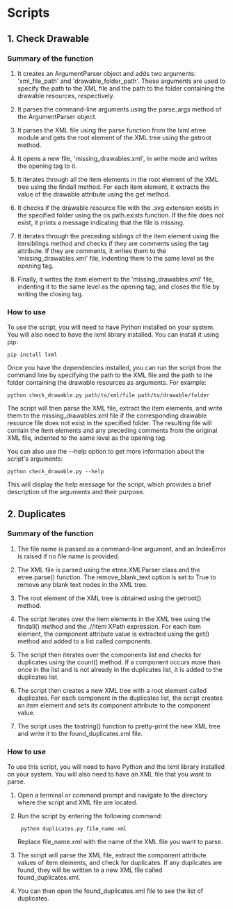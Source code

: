 # Scripts

## 1. Check Drawable

### Summary of the function 

1. It creates an ArgumentParser object and adds two arguments: 'xml_file_path' and 'drawable_folder_path'. These arguments are used to specify the path to the XML file and the path to the folder containing the drawable resources, respectively.

2. It parses the command-line arguments using the parse_args method of the ArgumentParser object.

3. It parses the XML file using the parse function from the lxml.etree module and gets the root element of the XML tree using the getroot method.

4. It opens a new file, 'missing_drawables.xml', in write mode and writes the opening <resources> tag to it.

5. It iterates through all the item elements in the root element of the XML tree using the findall method. For each item element, it extracts the value of the drawable attribute using the get method.

6. It checks if the drawable resource file with the .svg extension exists in the specified folder using the os.path.exists function. If the file does not exist, it prints a message indicating that the file is missing.

7. It iterates through the preceding siblings of the item element using the itersiblings method and checks if they are comments using the tag attribute. If they are comments, it writes them to the 'missing_drawables.xml' file, indenting them to the same level as the opening <resources> tag.

8. Finally, it writes the item element to the 'missing_drawables.xml' file, indenting it to the same level as the opening <resources> tag, and closes the file by writing the closing </resources> tag.

### How to use

To use the script, you will need to have Python installed on your system. You will also need to have the lxml library installed. You can install it using pip:

    pip install lxml

Once you have the dependencies installed, you can run the script from the command line by specifying the path to the XML file and the path to the folder containing the drawable resources as arguments. For example:

    python check_drawable.py path/to/xml/file path/to/drawable/folder

The script will then parse the XML file, extract the item elements, and write them to the missing_drawables.xml file if the corresponding drawable resource file does not exist in the specified folder. The resulting file will contain the item elements and any preceding comments from the original XML file, indented to the same level as the opening <resources> tag.

You can also use the --help option to get more information about the script's arguments:

    python check_drawable.py --help

This will display the help message for the script, which provides a brief description of the arguments and their purpose.

## 2. Duplicates

### Summary of the function 

1. The file name is passed as a command-line argument, and an IndexError is raised if no file name is provided.

2. The XML file is parsed using the etree.XMLParser class and the etree.parse() function. The remove_blank_text option is set to True to remove any blank text nodes in the XML tree.

3. The root element of the XML tree is obtained using the getroot() method.

4. The script iterates over the item elements in the XML tree using the findall() method and the .//item XPath expression. For each item element, the component attribute value is extracted using the get() method and added to a list called components.

5. The script then iterates over the components list and checks for duplicates using the count() method. If a component occurs more than once in the list and is not already in the duplicates list, it is added to the duplicates list.

6. The script then creates a new XML tree with a root element called duplicates. For each component in the duplicates list, the script creates an item element and sets its component attribute to the component value.

7. The script uses the tostring() function to pretty-print the new XML tree and write it to the found_duplicates.xml file.

### How to use 

To use this script, you will need to have Python and the lxml library installed on your system. You will also need to have an XML file that you want to parse.

1. Open a terminal or command prompt and navigate to the directory where the script and XML file are located.

2. Run the script by entering the following command:

        python duplicates.py file_name.xml

   Replace file_name.xml with the name of the XML file you want to parse.

3. The script will parse the XML file, extract the component attribute values of item elements, and check for duplicates. If any duplicates are found, they will be written to a new XML file called found_duplicates.xml.

4. You can then open the found_duplicates.xml file to see the list of duplicates.